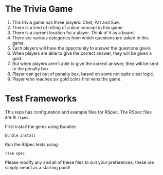 The Trivia Game
===============

1. This trivia game has three players: Chet, Pat and Sue.
2. There is a kind of rolling of a dice concept in this game.
3. There is a current location for a player. Think of it as a board.
4. There are various categories from which questions are asked in this game.
5. Each players will have the opportunity to answer the questions given.
6. When players are able to give the correct answer, they will be given a gold.
7. But when players aren't able to give the correct answer, they will be sent to the penalty box.
8. Player can get out of penalty box, based on some not quite clear logic.
9. Player who reaches six gold coins first wins the game.


Test Frameworks
===============

This repo has configuration and example files for RSpec. The RSpec files are in `/spec`.

First install the gems using Bundler:

    bundle install

Run the RSpec tests using:

    rake spec

Please modify any and all of these files to suit your preferences; these are
simply meant as a starting point!